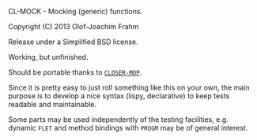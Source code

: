 CL-MOCK - Mocking (generic) functions.

Copyright (C) 2013 Olof-Joachim Frahm

Release under a Simplified BSD license.

Working, but unfinished.

Should be portable thanks to [`CLOSER-MOP`][1].

Since it is pretty easy to just roll something like this on your own,
the main purpose is to develop a nice syntax (lispy, declarative) to
keep tests readable and maintainable.

Some parts may be used independently of the testing facilities,
e.g. dynamic `FLET` and method bindings with `PROGM` may be of general
interest.

[1]: http://common-lisp.net/project/closer/closer-mop.html
